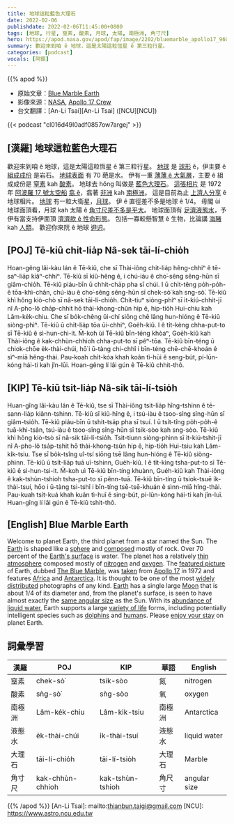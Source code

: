 ```yaml
---
title: 地球這粒藍色大理石
date: 2022-02-06
publishdate: 2022-02-06T11:45:00+0800
tags: [地球, 行星, 窒素, 酸素, 月球, 太陽, 南極洲, 角寸尺]
hero: https://apod.nasa.gov/apod/fap/image/2202/bluemarble_apollo17_960.jpg
summary: 歡迎來到咱 ê 地球，這是太陽這粒恆星 ê 第三粒行星。
categories: [podcast]
vocals: [阿錕]
---
```


{{% apod %}}

- 原始文章：[Blue Marble Earth](https://apod.nasa.gov/apod/ap220206.html)
- 影像來源：[NASA](https://www.nasa.gov/), [Apollo 17 Crew](https://www.nasa.gov/mission_pages/apollo/missions/apollo17.html)
- 台文翻譯：[An-Li Tsai][An-Li Tsai] ([NCU][NCU])

{{< podcast "cl016d49l0adf0857ow7argej" >}}

## [漢羅] 地球這粒藍色大理石
歡迎來到咱 ê 地球，這是太陽這粒恆星 ê 第三粒行星。
[地球][Earth 1] 是 [球形][sphere] ê，伊主要 ê [組成成份][composed] 是岩石。
[地球表面][Earth's surface] 有 70 葩是水。
伊有一重 [薄薄 ê 大氣層][thin atmosphere]，主要 ê 組成成份是 [窒素][nitrogen] kah [酸素][oxygen]。
地球去 hŏng 叫做是 [藍色大理石][The Blue Marble]。
[這張相片][featured picture] 是 1972 年 [阿波羅 17 號太空船][Apollo 17] [翕 ê][taken]，翕著 [非洲][Africa] kah [南極洲][Antarctica]。
這是目前為止 [上濟人分享][widely distributed] ê 地球相片。
[地球][Earth 2] 有一粒大衛星，[月球][Moon]。
伊 ê 直徑差不多是地球 ê 1/4。
毋閣 ùi 地球面頂看，月球 kah 太陽 ê [角寸尺差不多是平大][same angular size]。
地球面頂有 [足濟液態水][abundance of liquid water]，予伊有當支持伊面頂 [濟濟款 ê 性命形態][variety of life]。
包括一寡較懸智慧 ê 生物，比論講 [海豬][dolphins] kah [人類][human]。
歡迎你來阮 ê 地球 [𨑨迌][enjoy your stay]。

## [POJ] Tē-kiû chit-lia̍p Nâ-sek tāi-lí-chio̍h
Hoan-gêng lâi-kàu lán ê Tē-kiû, che sī Thài-iông chit-lia̍p hêng-chhiⁿ ê tē-saⁿ-lia̍p kiâⁿ-chhiⁿ.
Tē-kiû sī kiû-hêng ê, i chú-iàu ê cho͘-sêng sêng-hūn sī giâm-chio̍h.
Tē-kiû piáu-bīn ū chhit-cha̍p pha sī chúi.
I ū chi̍t-têng po̍h-po̍h-ê tōa-khì-chân, chú-iàu ê cho͘-sêng sêng-hūn sī chek-sò͘ kah sng-sò͘.
Tē-kiû khì hŏng kiò-chò sī nâ-sek tāi-lí-chio̍h.
Chit-tiuⁿ siòng-phìⁿ sī i̍t-kiú-chhit-jī nî A-pho-lô cha̍p-chhit hō thài-khong-chûn hip ê, hip-tio̍h Hui-chiu kah Lâm-ke̍k-chiu.
Che sī bo̍k-chêng ûi-chí siōng chē lâng hun-hióng ê Tē-kiû siòng-phìⁿ.
Tē-kiû ū chi̍t-lia̍p tōa ūi-chhiⁿ, Goe̍h-kiû.
I ê ti̍t-kèng chha-put-to sī Tē-kiû ê sì-hun-chi-it.
M̄-koh ùi Tē-kiû bīn-téng khòaⁿ, Goe̍h-kiû kah Thài-iông ê kak-chhùn-chhioh chha-put-to sī pêⁿ-tōa.
Tē-kiû bīn-téng ū chiok-chōe e̍k-thài-chúi, hō͘ i ū-tàng chi-chhî i bīn-téng chē-chē-khoán ê sìⁿ-miā hêng-thài.
Pau-koah chi̍t-kóa khah koân tì-hūi ê seng-bu̍t, pí-lūn-kóng hái-ti kah jîn-lūi.
Hoan-gêng lí lâi gún ê Tē-kiû chhit-thô.

## [KIP] Tē-kiû tsit-lia̍p Nâ-sik tāi-lí-tsio̍h
Huan-gîng lâi-kàu lán ê Tē-kiû, tse sī Thài-iông tsit-lia̍p hîng-tshinn ê tē-sann-lia̍p kiânn-tshinn.
Tē-kiû sī kiû-hîng ê, i tsú-iàu ê tsoo-sîng sîng-hūn sī giâm-tsio̍h.
Tē-kiû piáu-bīn ū tshit-tsa̍p pha sī tsuí.
I ū tsi̍t-tîng po̍h-po̍h-ê tuā-khì-tsân, tsú-iàu ê tsoo-sîng sîng-hūn sī tsik-sòo kah sng-sòo.
Tē-kiû khì hŏng kiò-tsò sī nâ-sik tāi-lí-tsio̍h.
Tsit-tiunn siòng-phìnn sī i̍t-kiú-tshit-jī nî A-pho-lô tsa̍p-tshit hō thài-khong-tsûn hip ê, hip-tio̍h Hui-tsiu kah Lâm-ki̍k-tsiu.
Tse sī bo̍k-tsîng uî-tsí siōng tsē lâng hun-hióng ê Tē-kiû siòng-phìnn.
Tē-kiû ū tsi̍t-lia̍p tuā uī-tshinn, Gue̍h-kiû.
I ê ti̍t-kìng tsha-put-to sī Tē-kiû ê sì-hun-tsi-it.
M̄-koh uì Tē-kiû bīn-tíng khuànn, Gue̍h-kiû kah Thài-iông ê kak-tshùn-tshioh tsha-put-to sī pênn-tuā.
Tē-kiû bīn-tíng ū tsiok-tsuē i̍k-thài-tsuí, hōo i ū-tàng tsi-tshî i bīn-tíng tsē-tsē-khuán ê sìnn-miā hîng-thài.
Pau-kuah tsi̍t-kuá khah kuân tì-huī ê sing-bu̍t, pí-lūn-kóng hái-ti kah jîn-luī.
Huan-gîng lí lâi gún ê Tē-kiû tshit-thô.

## [English] Blue Marble Earth
Welcome to planet Earth, the third planet from a star named the Sun.
The [Earth][Earth 1] is shaped like a [sphere][sphere] and [composed][composed] mostly of rock.
Over 70 percent of the [Earth's surface][Earth's surface] is water.
The planet has a relatively [thin atmosphere][thin atmosphere] composed mostly of [nitrogen][nitrogen] and [oxygen][oxygen].
The [featured picture][featured picture] of Earth, dubbed [The Blue Marble][The Blue Marble], was [taken][taken] from [Apollo 17][Apollo 17] in 1972 and features [Africa][Africa] and [Antarctica][Antarctica].
It is thought to be one of the most [widely distributed][widely distributed] photographs of any kind.
[Earth][Earth 2] has a single large [Moon][Moon] that is about 1/4 of its diameter and, from the planet's surface, is seen to have almost exactly the [same angular size][same angular size] as the Sun.
With its [abundance of liquid water][abundance of liquid water], Earth supports a large [variety of life][variety of life] forms, including potentially intelligent species such as [dolphins][dolphins] and [human][human]s.
Please [enjoy your stay][enjoy your stay] on planet Earth.

## 詞彙學習

|漢羅|POJ|KIP|華語|English|
|-|-|-|-|-|
|窒素|chek-sò͘|tsik-sòo|氮|nitrogen|
|酸素|sǹg-sò͘|sǹg-sòo|氧|oxygen|
|南極洲|Lâm-ke̍k-chiu|Lâm-ki̍k-tsiu|南極洲|Antarctica|
|液態水|e̍k-thài-chúi|i̍k-thài-tsuí|液態水|liquid water|
|大理石|tāi-lí-chio̍h|tāi-lí-tsio̍h|大理石|Marble|
|角寸尺|kak-chhùn-chhioh|kak-tshùn-tshioh|角尺寸|angular size|

{{% /apod %}}
[An-Li Tsai]: mailto:thianbun.taigi@gmail.com
[NCU]: https://www.astro.ncu.edu.tw

[Earth 1]:https://solarsystem.nasa.gov/planets/earth/in-depth/
[sphere]:https://www.geogebra.org/m/gsXuhRrs
[composed]:https://en.wikipedia.org/wiki/Earth#Chemical_composition
[Earth's surface]:https://www.usgs.gov/special-topics/water-science-school/science/how-much-water-there-earth
[thin atmosphere]:https://www.nasa.gov/multimedia/imagegallery/image_feature_1529.html
[nitrogen]:https://periodic.lanl.gov/7.shtml
[oxygen]:https://periodic.lanl.gov/8.shtml
[featured picture]:https://www.nasa.gov/content/blue-marble-image-of-the-earth-from-apollo-17
[The Blue Marble]:https://en.wikipedia.org/wiki/The_Blue_Marble
[taken]:https://apolloinrealtime.org/17/?t=005:49:47
[Apollo 17]:https://solarsystem.nasa.gov/missions/apollo-17/in-depth/
[Africa]:https://en.wikipedia.org/wiki/Africa
[Antarctica]:https://en.wikipedia.org/wiki/Antarctica
[widely distributed]:https://earthobservatory.nasa.gov/features/BlueMarble/BlueMarble_history.php
[Earth 2]:https://earthobservatory.nasa.gov/features/earth-book-2019
[Moon]:https://solarsystem.nasa.gov/moons/earths-moon/overview/
[same angular size]:https://apod.nasa.gov/apod/ap160501.html
[abundance of liquid water]:https://apod.nasa.gov/apod/ap160911.html
[variety of life]:https://science.nasa.gov/solar-system/big-questions/how-did-life-begin-and-evolve-earth-and-has-it-evolved-elsewhere-solar-system
[dolphins]:https://us.whales.org/whales-dolphins/how-intelligent-are-whales-and-dolphins/
[human]:https://apod.nasa.gov/apod/ap190818.html
[enjoy your stay]:https://www.jwj.org/wp-content/uploads/2015/01/happy-kitten-kittens-5890512-1600-12001-1024x768.jpg
